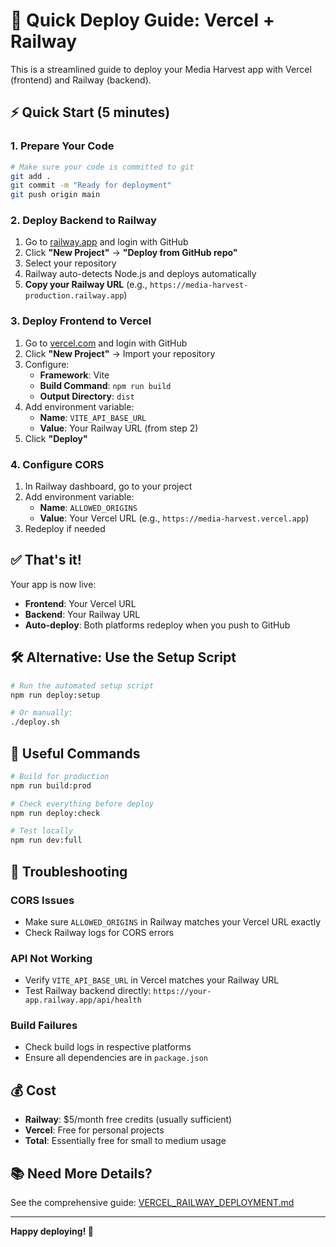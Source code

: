# 🚀 Quick Deploy Guide: Vercel + Railway

This is a streamlined guide to deploy your Media Harvest app with Vercel (frontend) and Railway (backend).

## ⚡ Quick Start (5 minutes)

### 1. Prepare Your Code
```bash
# Make sure your code is committed to git
git add .
git commit -m "Ready for deployment"
git push origin main
```

### 2. Deploy Backend to Railway
1. Go to [railway.app](https://railway.app) and login with GitHub
2. Click **"New Project"** → **"Deploy from GitHub repo"**
3. Select your repository
4. Railway auto-detects Node.js and deploys automatically
5. **Copy your Railway URL** (e.g., `https://media-harvest-production.railway.app`)

### 3. Deploy Frontend to Vercel
1. Go to [vercel.com](https://vercel.com) and login with GitHub
2. Click **"New Project"** → Import your repository
3. Configure:
   - **Framework**: Vite
   - **Build Command**: `npm run build`
   - **Output Directory**: `dist`
4. Add environment variable:
   - **Name**: `VITE_API_BASE_URL`
   - **Value**: Your Railway URL (from step 2)
5. Click **"Deploy"**

### 4. Configure CORS
1. In Railway dashboard, go to your project
2. Add environment variable:
   - **Name**: `ALLOWED_ORIGINS`
   - **Value**: Your Vercel URL (e.g., `https://media-harvest.vercel.app`)
3. Redeploy if needed

## ✅ That's it!

Your app is now live:
- **Frontend**: Your Vercel URL
- **Backend**: Your Railway URL
- **Auto-deploy**: Both platforms redeploy when you push to GitHub

## 🛠️ Alternative: Use the Setup Script

```bash
# Run the automated setup script
npm run deploy:setup

# Or manually:
./deploy.sh
```

## 🔧 Useful Commands

```bash
# Build for production
npm run build:prod

# Check everything before deploy
npm run deploy:check

# Test locally
npm run dev:full
```

## 🐛 Troubleshooting

### CORS Issues
- Make sure `ALLOWED_ORIGINS` in Railway matches your Vercel URL exactly
- Check Railway logs for CORS errors

### API Not Working
- Verify `VITE_API_BASE_URL` in Vercel matches your Railway URL
- Test Railway backend directly: `https://your-app.railway.app/api/health`

### Build Failures
- Check build logs in respective platforms
- Ensure all dependencies are in `package.json`

## 💰 Cost

- **Railway**: $5/month free credits (usually sufficient)
- **Vercel**: Free for personal projects
- **Total**: Essentially free for small to medium usage

## 📚 Need More Details?

See the comprehensive guide: [VERCEL_RAILWAY_DEPLOYMENT.md](./VERCEL_RAILWAY_DEPLOYMENT.md)

---

**Happy deploying! 🎉**